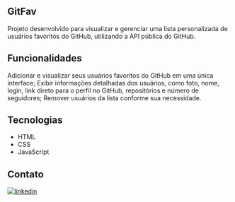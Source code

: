 
## GitFav

Projeto desenvolvido para visualizar e gerenciar uma lista personalizada de usuários favoritos do GitHub, utilizando a API pública do GitHub.

## Funcionalidades

Adicionar e visualizar seus usuários favoritos do GitHub em uma única interface;
Exibir informações detalhadas dos usuários, como foto, nome, login, link direto para o perfil no GitHub, repositórios e número de seguidores;
Remover usuários da lista conforme sua necessidade.

## Tecnologias 

- HTML
- CSS
- JavaScript

## Contato

[![linkedin](https://img.shields.io/badge/linkedin-0A66C2?style=for-the-badge&logo=linkedin&logoColor=white)](https://www.linkedin.com/in/ronaldo-domingues/)

